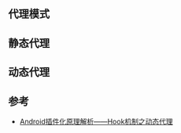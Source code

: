 ## 代理模式

## 静态代理

## 动态代理

## 参考


* [Android插件化原理解析——Hook机制之动态代理](http://weishu.me/2016/01/28/understand-plugin-framework-proxy-hook/)


